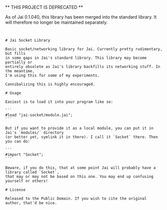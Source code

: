 ** THIS PROJECT IS DEPRECATED **

As of Jai 0.1.040, this library has been merged into the standard library. It will therefore
no longer be maintained separately. 

~~~~


# Jai Socket Library

Basic socket/networking library for Jai. Currently pretty rudimentary, but fills
in some gaps in Jai's standard library. This library may become partially or 
entirely obsolete as Jai's library backfills its networking stuff. In the meantime,
I'm using this for some of my experiments.

Cannibalizing this is highly encouraged.

# Usage

Easiest is to load it into your program like so:

```
#load "jai-socket/module.jai";
```

But if you want to provide it as a local module, you can put it in Jai's `modules/` directory
(or better yet, symlink it in there). I call it `Socket` there. Then you can do:

```
#import "Socket";
```

Beware, if you do this, that at some point Jai will probably have a library called `Socket`,
that may or may not be based on this one. You may end up confusing yourself or others!

# License

Released to the Public Domain. If you wish to cite the original author, that'd be nice.
